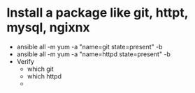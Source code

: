 # Install a package like git, httpt, mysql, ngixnx

 - ansible all -m yum -a "name=git state=present" -b
 - ansible all -m yum -a "name=httpd state=present" -b
 - Verify
   - which git
   - which httpd
   - 